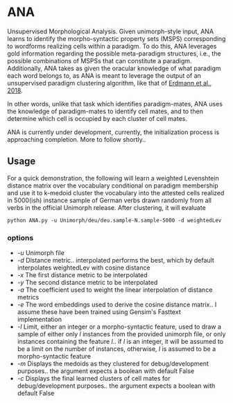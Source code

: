# ANA

Unsupervised Morphological Analysis. Given unimorph-style input, ANA learns to identify the morpho-syntactic property sets (MSPS) corresponding to wordforms realizing cells within a paradigm. To do this, ANA leverages gold information regarding the possible meta-paradigm structures, i.e., the possible combinations of MSPSs that can constitute a paradigm. Additionally, ANA takes as given the oracular knowledge of what paradigm each word belongs to, as ANA is meant to leverage the output of an unsupervised paradigm clustering algorithm, like that of [Erdmann et al., 2018](http://www.aclweb.org/anthology/W18-5806).

In other words, unlike that task which identifies paradigm-mates, ANA uses the knowledge of paradigm-mates to identify cell mates, and to then determine which cell is occupied by each cluster of cell mates.

ANA is currently under development, currently, the initialization process is approaching completion. More to follow shortly..

## Usage

For a quick demonstration, the following will learn a weighted Levenshtein distance matrix over the vocabulary conditional on paradigm membership and use it to k-medoid cluster the vocabulary into the attested cells realized in 5000(ish) instance sample of German verbs drawn randomly from all verbs in the official Unimorph release. After clustering, it will evaluate 

```
python ANA.py -u Unimorph/deu/deu.sample-N.sample-5000 -d weightedLev
```

### options
* *-u* Unimorph file
* *-d* Distance metric.. interpolated performs the best, which by default interpolates weightedLev with cosine distance
* *-x* The first distance metric to be interpolated
* *-y* The second distance metric to be interpolated
* *-a* The coefficient used to weight the linear interpolation of distance metrics
* *-e* The word embeddings used to derive the cosine distance matrix.. I assume these have been trained using Gensim's Fasttext implementation
* *-l* Limit, either an integer or a morpho-syntactic feature, used to draw a sample of either only *l* instances from the provided unimorph file, or only instances containing the feature *l*.. if *l* is an integer, it will be assumed to be a limit on the number of instances, otherwise, *l* is assumed to be a morpho-syntactic feature
* *-m* Displays the medoids as they clustered for debug/development purposes.. the argument expects a boolean with default False
* *-c* Displays the final learned clusters of cell mates for debug/development purposes.. the argument expects a boolean with default False
